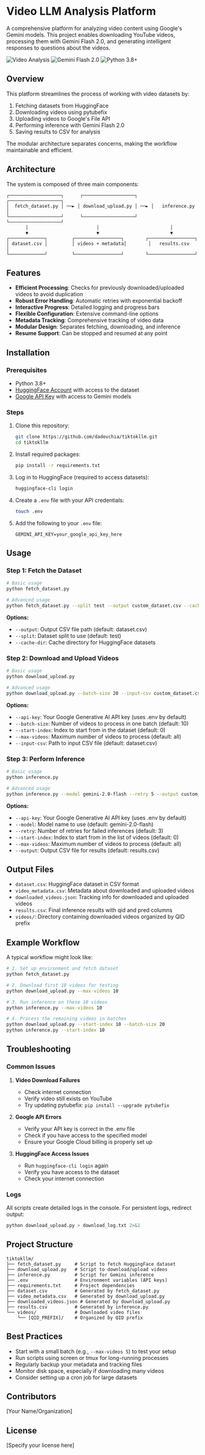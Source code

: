 # Video LLM Analysis Platform

A comprehensive platform for analyzing video content using Google's Gemini models. This project enables downloading YouTube videos, processing them with Gemini Flash 2.0, and generating intelligent responses to questions about the videos.

![Video Analysis](https://img.shields.io/badge/Video-Analysis-blue)
![Gemini Flash 2.0](https://img.shields.io/badge/Gemini-Flash%202.0-orange)
![Python 3.8+](https://img.shields.io/badge/Python-3.8+-green)

## Overview

This platform streamlines the process of working with video datasets by:

1. Fetching datasets from HuggingFace
2. Downloading videos using pytubefix
3. Uploading videos to Google's File API
4. Performing inference with Gemini Flash 2.0
5. Saving results to CSV for analysis

The modular architecture separates concerns, making the workflow maintainable and efficient.

## Architecture

The system is composed of three main components:

```
┌───────────────────┐      ┌───────────────────┐      ┌───────────────────┐
│  fetch_dataset.py │ ──► │ download_upload.py │ ──► │   inference.py    │
└───────────────────┘      └───────────────────┘      └───────────────────┘
       │                         │                          │
       ▼                         ▼                          ▼
┌─────────────┐         ┌─────────────────┐        ┌─────────────────┐
│ dataset.csv │         │ videos + metadata│        │   results.csv   │
└─────────────┘         └─────────────────┘        └─────────────────┘
```

## Features

- **Efficient Processing**: Checks for previously downloaded/uploaded videos to avoid duplication
- **Robust Error Handling**: Automatic retries with exponential backoff
- **Interactive Progress**: Detailed logging and progress bars
- **Flexible Configuration**: Extensive command-line options
- **Metadata Tracking**: Comprehensive tracking of video data
- **Modular Design**: Separates fetching, downloading, and inference
- **Resume Support**: Can be stopped and resumed at any point

## Installation

### Prerequisites

- Python 3.8+
- [HuggingFace Account](https://huggingface.co/) with access to the dataset
- [Google API Key](https://ai.google.dev/) with access to Gemini models

### Steps

1. Clone this repository:
   ```bash
   git clone https://github.com/dadevchia/tiktokllm.git
   cd tiktokllm
   ```

2. Install required packages:
   ```bash
   pip install -r requirements.txt
   ```

3. Log in to HuggingFace (required to access datasets):
   ```bash
   huggingface-cli login
   ```

4. Create a `.env` file with your API credentials:
   ```bash
   touch .env
   ```

5. Add the following to your `.env` file:
   ```
   GEMINI_API_KEY=your_google_api_key_here
   ```

## Usage

### Step 1: Fetch the Dataset

```bash
# Basic usage
python fetch_dataset.py

# Advanced usage
python fetch_dataset.py --split test --output custom_dataset.csv --cache-dir ./hf_cache
```

**Options:**
- `--output`: Output CSV file path (default: dataset.csv)
- `--split`: Dataset split to use (default: test)
- `--cache-dir`: Cache directory for HuggingFace datasets

### Step 2: Download and Upload Videos

```bash
# Basic usage
python download_upload.py

# Advanced usage
python download_upload.py --batch-size 20 --input-csv custom_dataset.csv
```

**Options:**
- `--api-key`: Your Google Generative AI API key (uses .env by default)
- `--batch-size`: Number of videos to process in one batch (default: 10)
- `--start-index`: Index to start from in the dataset (default: 0)
- `--max-videos`: Maximum number of videos to process (default: all)
- `--input-csv`: Path to input CSV file (default: dataset.csv)

### Step 3: Perform Inference

```bash
# Basic usage
python inference.py

# Advanced usage
python inference.py --model gemini-2.0-flash --retry 5 --output custom_results.csv
```

**Options:**
- `--api-key`: Your Google Generative AI API key (uses .env by default)
- `--model`: Model name to use (default: gemini-2.0-flash)
- `--retry`: Number of retries for failed inferences (default: 3)
- `--start-index`: Index to start from in the list of videos (default: 0)
- `--max-videos`: Maximum number of videos to process (default: all)
- `--output`: Output CSV file for results (default: results.csv)

## Output Files

- `dataset.csv`: HuggingFace dataset in CSV format
- `video_metadata.csv`: Metadata about downloaded and uploaded videos
- `downloaded_videos.json`: Tracking info for downloaded and uploaded videos
- `results.csv`: Final inference results with qid and pred columns
- `videos/`: Directory containing downloaded videos organized by QID prefix

## Example Workflow

A typical workflow might look like:

```bash
# 1. Set up environment and fetch dataset
python fetch_dataset.py

# 2. Download first 10 videos for testing
python download_upload.py --max-videos 10

# 3. Run inference on these 10 videos
python inference.py --max-videos 10

# 4. Process the remaining videos in batches
python download_upload.py --start-index 10 --batch-size 20
python inference.py --start-index 10
```

## Troubleshooting

### Common Issues

1. **Video Download Failures**
   - Check internet connection
   - Verify video still exists on YouTube
   - Try updating pytubefix: `pip install --upgrade pytubefix`

2. **Google API Errors**
   - Verify your API key is correct in the .env file
   - Check if you have access to the specified model
   - Ensure your Google Cloud billing is properly set up

3. **HuggingFace Access Issues**
   - Run `huggingface-cli login` again
   - Verify you have access to the dataset
   - Check your internet connection

### Logs

All scripts create detailed logs in the console. For persistent logs, redirect output:

```bash
python download_upload.py > download_log.txt 2>&1
```

## Project Structure

```
tiktokllm/
├── fetch_dataset.py     # Script to fetch HuggingFace dataset
├── download_upload.py   # Script to download/upload videos
├── inference.py         # Script for Gemini inference
├── .env                 # Environment variables (API keys)
├── requirements.txt     # Project dependencies
├── dataset.csv          # Generated by fetch_dataset.py
├── video_metadata.csv   # Generated by download_upload.py
├── downloaded_videos.json # Generated by download_upload.py
├── results.csv          # Generated by inference.py
└── videos/              # Downloaded video files
    └── [QID_PREFIX]/    # Organized by QID prefix
```

## Best Practices

- Start with a small batch (e.g., `--max-videos 5`) to test your setup
- Run scripts using screen or tmux for long-running processes
- Regularly backup your metadata and tracking files
- Monitor disk space, especially if downloading many videos
- Consider setting up a cron job for large datasets

## Contributors

[Your Name/Organization]

## License

[Specify your license here]